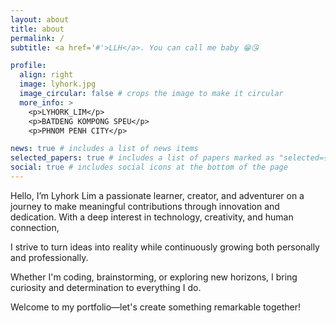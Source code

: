 ```yaml
---
layout: about
title: about
permalink: /
subtitle: <a href='#'>LLH</a>. You can call me baby 😁😘

profile:
  align: right
  image: lyhork.jpg
  image_circular: false # crops the image to make it circular
  more_info: >
    <p>LYHORK_LIM</p>
    <p>BATDENG KOMPONG SPEU</p>
    <p>PHNOM PENH CITY</p>

news: true # includes a list of news items
selected_papers: true # includes a list of papers marked as "selected={true}"
social: true # includes social icons at the bottom of the page
---
```

Hello, I’m Lyhork Lim a passionate learner, creator, and adventurer on a journey to make meaningful contributions through innovation and dedication. With a deep interest in technology, creativity, and human connection, 


I strive to turn ideas into reality while continuously growing both personally and professionally. 


Whether I'm coding, brainstorming, or exploring new horizons, I bring curiosity and determination to everything I do. 


Welcome to my portfolio—let's create something remarkable together!

